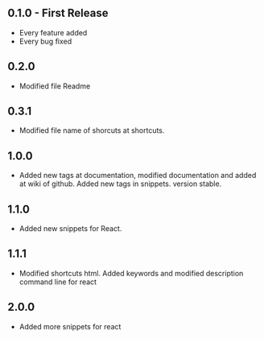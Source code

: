 ## 0.1.0 - First Release
* Every feature added
* Every bug fixed

## 0.2.0
* Modified file Readme

## 0.3.1
* Modified file name of shorcuts at shortcuts.

## 1.0.0
* Added new tags at documentation, modified
documentation and added at wiki of github. Added new tags in snippets. version stable.

## 1.1.0
* Added new snippets for React.

## 1.1.1
* Modified shortcuts html. Added keywords and modified description command line for react  

## 2.0.0
* Added more snippets for react 
